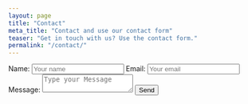 ```yaml
---
layout: page
title: "Contact"
meta_title: "Contact and use our contact form"
teaser: "Get in touch with us? Use the contact form."
permalink: "/contact/"
---
```


<form name="contact" method="POST" action="https://formspree.io/cabbage_parsnip@hotmail.com">
	Name: <input type ="text" name="Name" placeholder="Your name" />
	Email: <input type="email" name="_replyto" placeholder="Your email" />
	Message: <textarea name="message" placeholder="Type your Message"></textarea>
	<input type="submit" value="Send" />
	<input type="hidden" name="_next" value="/thanks" />
	<input type="hidden" name="_subject" value="New contact from website!" />
	<input type="text" name="_gotcha" style="display:none" />
</form>